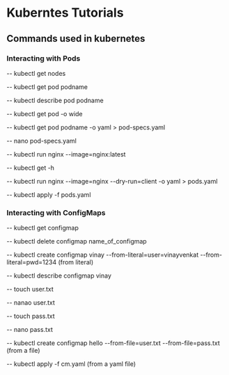 # Kuberntes Tutorials

## Commands used in kubernetes

### Interacting with Pods

-- kubectl get nodes 

-- kubectl get pod podname

-- kubectl describe pod podname
 
-- kubectl get pod -o wide 
 
-- kubectl get pod podname -o yaml > pod-specs.yaml
 
-- nano pod-specs.yaml

-- kubectl run nginx --image=nginx:latest

-- kubectl get -h

-- kubectl run nginx --image=nginx --dry-run=client -o yaml > pods.yaml

-- kubectl apply -f pods.yaml

### Interacting with ConfigMaps

-- kubectl get configmap

-- kubectl delete configmap name_of_configmap

-- kubectl create configmap vinay --from-literal=user=vinayvenkat --from-literal=pwd=1234 (from literal)

-- kubectl describe configmap vinay

-- touch user.txt

-- nanao user.txt

-- touch pass.txt

-- nano pass.txt

-- kubectl create configmap hello --from-file=user.txt --from-file=pass.txt (from a file)

-- kubectl apply -f cm.yaml (from a yaml file)











